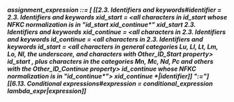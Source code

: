 ##### assignment_expression ::= [ [[2.3. Identifiers and keywords#identifier = 2.3. Identifiers and keywords xid_start = <all characters in id_start whose NFKC normalization is in "id_start xid_continue*" xid_start 2.3. Identifiers and keywords xid_continue = <all characters in 2.3. Identifiers and keywords id_continue = <all characters in 2.3. Identifiers and keywords id_start = <all characters in general categories Lu, Ll, Lt, Lm, Lo, Nl, the underscore, and characters with Other_ID_Start property> id_start , plus characters in the categories Mn, Mc, Nd, Pc and others with the Other_ID_Continue property> id_continue whose NFKC normalization is in "id_continue*"> xid_continue *|identifier]] ":="] [[6.13. Conditional expressions#expression = conditional_expression lambda_expr|expression]] 